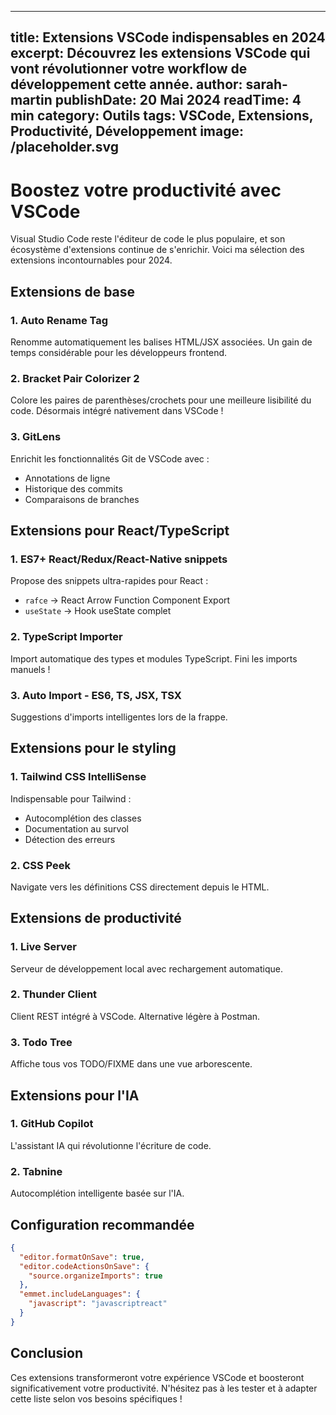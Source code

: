 
---
title: Extensions VSCode indispensables en 2024
excerpt: Découvrez les extensions VSCode qui vont révolutionner votre workflow de développement cette année.
author: sarah-martin
publishDate: 20 Mai 2024
readTime: 4 min
category: Outils
tags: VSCode, Extensions, Productivité, Développement
image: /placeholder.svg
---

# Boostez votre productivité avec VSCode

Visual Studio Code reste l'éditeur de code le plus populaire, et son écosystème d'extensions continue de s'enrichir. Voici ma sélection des extensions incontournables pour 2024.

## Extensions de base

### 1. Auto Rename Tag
Renomme automatiquement les balises HTML/JSX associées. Un gain de temps considérable pour les développeurs frontend.

### 2. Bracket Pair Colorizer 2
Colore les paires de parenthèses/crochets pour une meilleure lisibilité du code. Désormais intégré nativement dans VSCode !

### 3. GitLens
Enrichit les fonctionnalités Git de VSCode avec :
* Annotations de ligne
* Historique des commits
* Comparaisons de branches

## Extensions pour React/TypeScript

### 1. ES7+ React/Redux/React-Native snippets
Propose des snippets ultra-rapides pour React :
* `rafce` → React Arrow Function Component Export
* `useState` → Hook useState complet

### 2. TypeScript Importer
Import automatique des types et modules TypeScript. Fini les imports manuels !

### 3. Auto Import - ES6, TS, JSX, TSX
Suggestions d'imports intelligentes lors de la frappe.

## Extensions pour le styling

### 1. Tailwind CSS IntelliSense
Indispensable pour Tailwind :
* Autocomplétion des classes
* Documentation au survol
* Détection des erreurs

### 2. CSS Peek
Navigate vers les définitions CSS directement depuis le HTML.

## Extensions de productivité

### 1. Live Server
Serveur de développement local avec rechargement automatique.

### 2. Thunder Client
Client REST intégré à VSCode. Alternative légère à Postman.

### 3. Todo Tree
Affiche tous vos TODO/FIXME dans une vue arborescente.

## Extensions pour l'IA

### 1. GitHub Copilot
L'assistant IA qui révolutionne l'écriture de code.

### 2. Tabnine
Autocomplétion intelligente basée sur l'IA.

## Configuration recommandée

```json
{
  "editor.formatOnSave": true,
  "editor.codeActionsOnSave": {
    "source.organizeImports": true
  },
  "emmet.includeLanguages": {
    "javascript": "javascriptreact"
  }
}
```

## Conclusion

Ces extensions transformeront votre expérience VSCode et boosteront significativement votre productivité. N'hésitez pas à les tester et à adapter cette liste selon vos besoins spécifiques !
